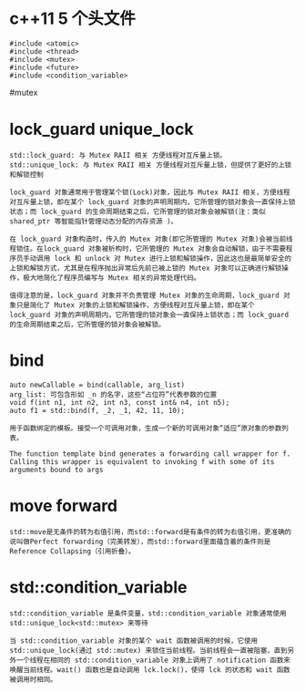 # c++11 5 个头文件
	#include <atomic>
	#include <thread>
	#include <mutex>
	#include <future>
	#include <condition_variable>

#mutex



# lock_guard unique_lock
	
	std::lock_guard: 与 Mutex RAII 相关 方便线程对互斥量上锁。
	std::unique_lock: 与 Mutex RAII 相关 方便线程对互斥量上锁，但提供了更好的上锁和解锁控制

	lock_guard 对象通常用于管理某个锁(Lock)对象，因此与 Mutex RAII 相关，方便线程对互斥量上锁，即在某个 lock_guard 对象的声明周期内，它所管理的锁对象会一直保持上锁状态；而 lock_guard 的生命周期结束之后，它所管理的锁对象会被解锁(注：类似 shared_ptr 等智能指针管理动态分配的内存资源 )。

	在 lock_guard 对象构造时，传入的 Mutex 对象(即它所管理的 Mutex 对象)会被当前线程锁住。在lock_guard 对象被析构时，它所管理的 Mutex 对象会自动解锁，由于不需要程序员手动调用 lock 和 unlock 对 Mutex 进行上锁和解锁操作，因此这也是最简单安全的上锁和解锁方式，尤其是在程序抛出异常后先前已被上锁的 Mutex 对象可以正确进行解锁操作，极大地简化了程序员编写与 Mutex 相关的异常处理代码。

	值得注意的是，lock_guard 对象并不负责管理 Mutex 对象的生命周期，lock_guard 对象只是简化了 Mutex 对象的上锁和解锁操作，方便线程对互斥量上锁，即在某个 lock_guard 对象的声明周期内，它所管理的锁对象会一直保持上锁状态；而 lock_guard 的生命周期结束之后，它所管理的锁对象会被解锁。




# <future>



# bind <functional>
	
	auto newCallable = bind(callable, arg_list)
	arg_list: 可包含形如 _n 的名字，这些“占位符”代表参数的位置
	void f(int n1, int n2, int n3, const int& n4, int n5);
	auto f1 = std::bind(f, _2, _1, 42, 11, 10);

	用于函数绑定的模板。接受一个可调用对象，生成一个新的可调用对象“适应”原对象的参数列表。

	The function template bind generates a forwarding call wrapper for f. Calling this wrapper is equivalent to invoking f with some of its arguments bound to args




# move forward

	std::move是无条件的转为右值引用，而std::forward是有条件的转为右值引用，更准确的说叫做Perfect forwarding（完美转发），而std::forward里面蕴含着的条件则是Reference Collapsing（引用折叠）。


# std::condition_variable

	std::condition_variable 是条件变量，std::condition_variable 对象通常使用 std::unique_lock<std::mutex> 来等待

	当 std::condition_variable 对象的某个 wait 函数被调用的时候，它使用 std::unique_lock(通过 std::mutex) 来锁住当前线程。当前线程会一直被阻塞，直到另外一个线程在相同的 std::condition_variable 对象上调用了 notification 函数来唤醒当前线程。wait() 函数也是自动调用 lck.lock()，使得 lck 的状态和 wait 函数被调用时相同。

	















